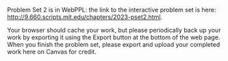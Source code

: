 Problem Set 2 is in WebPPL: the link to the interactive problem set is here: http://9.660.scripts.mit.edu/chapters/2023-pset2.html. 

Your browser should cache your work, but please periodically back up your work by exporting it using the Export button at the bottom of the web page. When you finish the problem set, please export and upload your completed work here on Canvas for credit.
